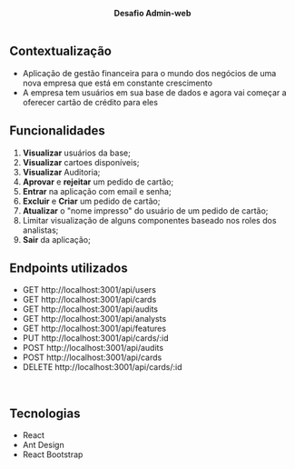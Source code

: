 <p align="center">
  <strong>Desafio Admin-web</strong><br>
  <br>
</p>

## Contextualização
- Aplicação de gestão financeira para o mundo dos negócios de uma nova empresa que está em constante crescimento
- A empresa tem usuários em sua base de dados e agora vai começar a oferecer cartão de crédito para eles

## Funcionalidades
1. **Visualizar** usuários da base;
2. **Visualizar** cartoes disponíveis;
3. **Visualizar** Auditoria;
4. **Aprovar** e **rejeitar** um pedido de cartão;
5. **Entrar** na aplicação com email e senha;
6. **Excluir** e **Criar** um pedido de cartão;
7. **Atualizar** o "nome impresso" do usuário de um pedido de cartão;
8. Limitar visualização de alguns componentes baseado nos roles dos analistas;
10. **Sair** da aplicação;

## Endpoints utilizados
- GET http://localhost:3001/api/users
- GET http://localhost:3001/api/cards
- GET http://localhost:3001/api/audits
- GET http://localhost:3001/api/analysts
- GET http://localhost:3001/api/features
- PUT http://localhost:3001/api/cards/:id
- POST http://localhost:3001/api/audits
- POST http://localhost:3001/api/cards
- DELETE http://localhost:3001/api/cards/:id
<br />

## Tecnologias
- React
- Ant Design
- React Bootstrap

